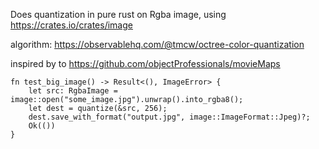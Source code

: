 Does quantization in pure rust on Rgba image, using https://crates.io/crates/image

algorithm:
https://observablehq.com/@tmcw/octree-color-quantization

inspired by to https://github.com/objectProfessionals/movieMaps

```
fn test_big_image() -> Result<(), ImageError> {
    let src: RgbaImage = image::open("some_image.jpg").unwrap().into_rgba8();
    let dest = quantize(&src, 256);
    dest.save_with_format("output.jpg", image::ImageFormat::Jpeg)?;
    Ok(())
}
```
